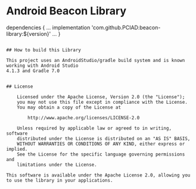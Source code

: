 Android Beacon Library
=======================


dependencies {
    ...
    implementation 'com.github.PCIAD:beacon-library:${version}'
    ...
}
```

## How to build this Library

This project uses an AndroidStudio/gradle build system and is known working with Android Studio
4.1.3 and Gradle 7.0


## License

    Licensed under the Apache License, Version 2.0 (the "License");
    you may not use this file except in compliance with the License.
    You may obtain a copy of the License at

        http://www.apache.org/licenses/LICENSE-2.0

    Unless required by applicable law or agreed to in writing, software
    distributed under the License is distributed on an "AS IS" BASIS,
    WITHOUT WARRANTIES OR CONDITIONS OF ANY KIND, either express or implied.
    See the License for the specific language governing permissions and
    limitations under the License.

This software is available under the Apache License 2.0, allowing you to use the library in your applications.



